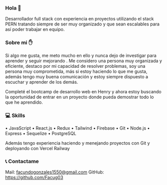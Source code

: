 ### Hola 👋

Desarrollador full stack con experiencia en proyectos utilizando el stack PERN tratando siempre de ser muy organizado y que sean escalables para así poder trabajar en equipo. 

### Sobre mi ✋

Si algo me gusta, me meto mucho en ello y nunca dejo de investigar para aprender y seguir mejorando . Me considero una persona muy organizada y eficiente, destaco por mi capacidad de resolver problemas, soy una persona muy comprometida, más si estoy haciendo lo que me gusta, además tengo muy buena comunicación y estoy siempre dispuesto a escuchar y aprender de los demás.

Completé el bootcamp de desarrollo web en Henry y ahora estoy buscando la oportunidad de entrar en un proyecto donde pueda demostrar todo lo que he aprendido.

### 💻 Skills
 • JavaScript 
 • React.js 
 • Redux 
 • Tailwind 
 • Firebase
 • Git
 • Node.js 
 • Express 
 • Sequelize 
 • PostgreSQL 

Además tengo experiencia haciendo y menejando proyectos con Git y deployando con Vercel Railway

### 📞 Contactame
Mail: facundogonzales1550@gmail.com
GitHub: https://github.com/Facug03
